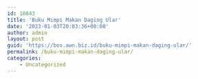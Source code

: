 ```yaml
---
id: 10843
title: 'Buku Mimpi Makan Daging Ular'
date: '2023-01-03T20:03:36+00:00'
author: admin
layout: post
guid: 'https://bos.awn.biz.id/buku-mimpi-makan-daging-ular/'
permalink: /buku-mimpi-makan-daging-ular/
categories:
    - Uncategorized
---
```


